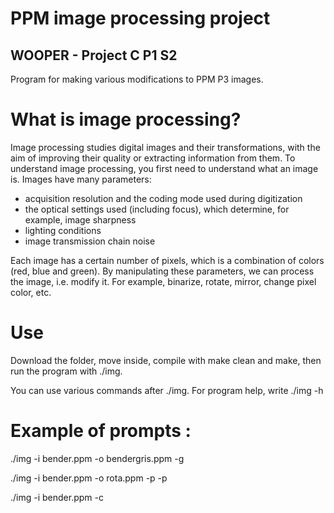 # PPM image processing project
## WOOPER - Project C P1 S2

Program for making various modifications to PPM P3 images.


# What is image processing? 

Image processing studies digital images and their transformations, with the aim of improving their quality or extracting information from them. 
To understand image processing, you first need to understand what an image is. 
Images have many parameters: 
- acquisition resolution and the coding mode used during digitization
- the optical settings used (including focus), which determine, for example, image sharpness
- lighting conditions
- image transmission chain noise

Each image has a certain number of pixels, which is a combination of colors (red, blue and green). By manipulating these parameters, we can process the image, i.e. modify it. 
For example, binarize, rotate, mirror, change pixel color, etc.


# Use

Download the folder, move inside, compile with make clean and make, then run the program with ./img.

You can use various commands after ./img. For program help, write ./img -h
    
# Example of prompts :

./img -i bender.ppm -o bendergris.ppm -g

./img -i bender.ppm -o rota.ppm -p -p

./img -i bender.ppm -c




